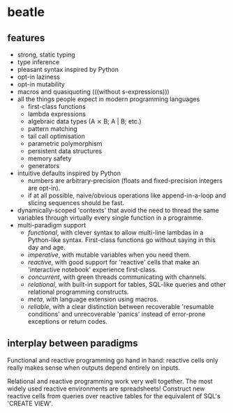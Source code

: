 # beatle

## features

 * strong, static typing
 * type inference
 * pleasant syntax inspired by Python
 * opt-in laziness
 * opt-in mutability
 * macros and quasiquoting (((without s-expressions)))
 * all the things people expect in modern programming languages
   - first-class functions
   - lambda expressions
   - algebraic data types (A ⨯ B; A | B; etc.)
   - pattern matching
   - tail call optimisation
   - parametric polymorphism
   - persistent data structures
   - memory safety
   - generators
 * intuitive defaults inspired by Python
   - numbers are arbitrary-precision (floats and fixed-precision integers
     are opt-in).
   - if at all possible, naive/obvious operations like append-in-a-loop and
     slicing sequences should be fast.
 * dynamically-scoped 'contexts' that avoid the need to thread the same
   variables through virtually every single function in a programme.
 * multi-paradigm support
   - *functional*, with clever syntax to allow multi-line lambdas in a
     Python-like syntax. First-class functions go without saying in this day
     and age.
   - *imperative*, with mutable variables when you need them.
   - *reactive*, with good support for 'reactive' cells that make an
     'interactive notebook' experience first-class.
   - *concurrent*, with green threads communicating with channels.
   - *relational*, with built-in support for tables, SQL-like queries and other
     relational programming constructs.
   - *meta*, with language extension using macros.
   - *reliable*, with a clear distinction between recoverable 'resumable
     conditions' and unrecoverable 'panics' instead of error-prone exceptions
     or return codes.

## interplay between paradigms

Functional and reactive programming go hand in hand: reactive cells only really
makes sense when outputs depend entirely on inputs.

Relational and reactive programming work very well together. The most widely
used reactive environments are spreadsheets! Construct new reactive cells from
queries over reactive tables for the equivalent of SQL's 'CREATE VIEW'.
